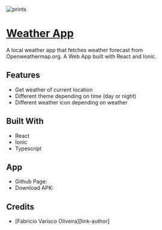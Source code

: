 ![prints]()

# [Weather App](https://github.com/fabriciovo/ionic-weather-app/)
A local weather app that fetches weather forecast from Openweathermap.org. A  Web App built with React and Ionic.

## Features
* Get weather of current location
* Different theme depending on time (day or night)
* Different weather icon depending on weather

## Built With
* React
* Ionic
* Typescript

## App
* Github Page:
* Download APK:

## Credits

- [Fabricio Varisco Oliveira][link-author]



